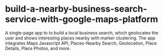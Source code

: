 # build-a-nearby-business-search-service-with-google-maps-platform
A single-page app to to build a local business search, which geolocates the user and shows interesting places nearby with marker clustering. The app integrates Maps Javascript API, Places-Nearby Search, Geolocation, Place Details, Place Photos, and more.
